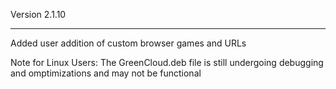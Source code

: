 Version 2.1.10
___________________________________________________________________________________________________________________

Added user addition of custom browser games and URLs

Note for Linux Users:
The GreenCloud.deb file is still undergoing debugging and omptimizations and may not be functional


